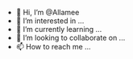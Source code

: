 - 👋 Hi, I’m @Allamee
- 👀 I’m interested in ...
- 🌱 I’m currently learning ...
- 💞️ I’m looking to collaborate on ...
- 📫 How to reach me ...

<!---
Allamee/Allamee is a ✨ special ✨ repository because its `README.md` (this file) appears on your GitHub profile.
You can click the Preview link to take a look at your changes.
--->
